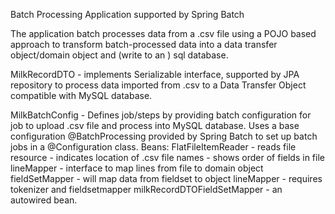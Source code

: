 Batch Processing Application supported by Spring Batch

The application batch processes data from a .csv file using a POJO based approach to 
transform batch-processed data 
into a data transfer object/domain object
and (write to an ) sql database.

MilkRecordDTO - implements Serializable interface, supported by JPA repository to process data imported from .csv to a Data Transfer Object compatible with MySQL database.

MilkBatchConfig - Defines job/steps by providing batch configuration for job to upload .csv file and process into MySQL database. Uses a base configuration @BatchProcessing provided by Spring Batch to set up batch jobs in a @Configuration class.
    Beans:
        FlatFileItemReader - reads file
        resource - indicates location of .csv file
        names - shows order of fields in file
        lineMapper - interface to map lines from file to domain object
        fieldSetMapper - will map data from fieldset to object
        lineMapper - requires tokenizer and fieldsetmapper
        milkRecordDTOFieldSetMapper - an autowired bean.